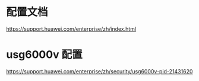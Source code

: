 


# 配置文档
https://support.huawei.com/enterprise/zh/index.html


# usg6000v 配置
https://support.huawei.com/enterprise/zh/security/usg6000v-pid-21431620

